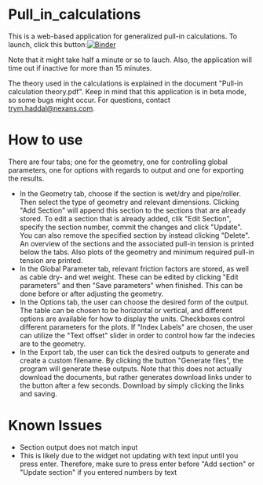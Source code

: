 # Pull_in_calculations
This is a web-based application for generalized pull-in calculations. To launch, click this button:[![Binder](https://mybinder.org/badge_logo.svg)](https://mybinder.org/v2/gh/trymhaddal/Pull_in_calculations/HEAD?urlpath=voila%2Frender%2Fmain.ipynb)

Note that it might take half a minute or so to lauch. Also, the application will time out if inactive for more than 15 minutes.

The theory used in the calculations is explained in the document "Pull-in calculation theory.pdf". Keep in mind that this application is in beta mode, so some bugs might occur. For questions, contact trym.haddal@nexans.com.

# How to use
There are four tabs; one for the geometry, one for controlling global parameters, one for options with regards to output and one for exporting the results. 

- In the Geometry tab, choose if the section is wet/dry and pipe/roller. Then select the type of geometry and relevant dimensions. Clicking "Add Section" will append this section to the sections that are already stored. To edit a section that is already added, clik "Edit Section", specify the section number, commit the changes and click "Update". You can also remove the specified section by instead clicking "Delete". An overview of the sections and the associated pull-in tension is printed below the tabs. Also plots of the geometry and minimum required pull-in tension are printed.
- In the Global Parameter tab, relevant friction factors are stored, as well as cable dry- and wet weight. These can be edited by clicking "Edit parameters" and then "Save parameters" when finished. This can be done before or after adjusting the geometry.
- In the Options tab, the user can choose the desired form of the output. The table can be chosen to be horizontal or vertical, and different options are available for how to display the units. Checkboxes control different parameters for the plots. If "Index Labels" are chosen, the user can utilize the "Text offset" slider in order to control how far the indecies are to the geometry.
- In the Export tab, the user can tick the desired outputs to generate and create a custom filename. By clicking the button "Generate files", the program will generate these outputs. Note that this does not actually download the documents, but rather generates download links under to the button after a few seconds. Download by simply clicking the links and saving.

# Known Issues
- Section output does not match input
-   This is likely due to the widget not updating with text input until you press enter. Therefore, make sure to press enter before "Add section" or "Update section" if you entered numbers by text
